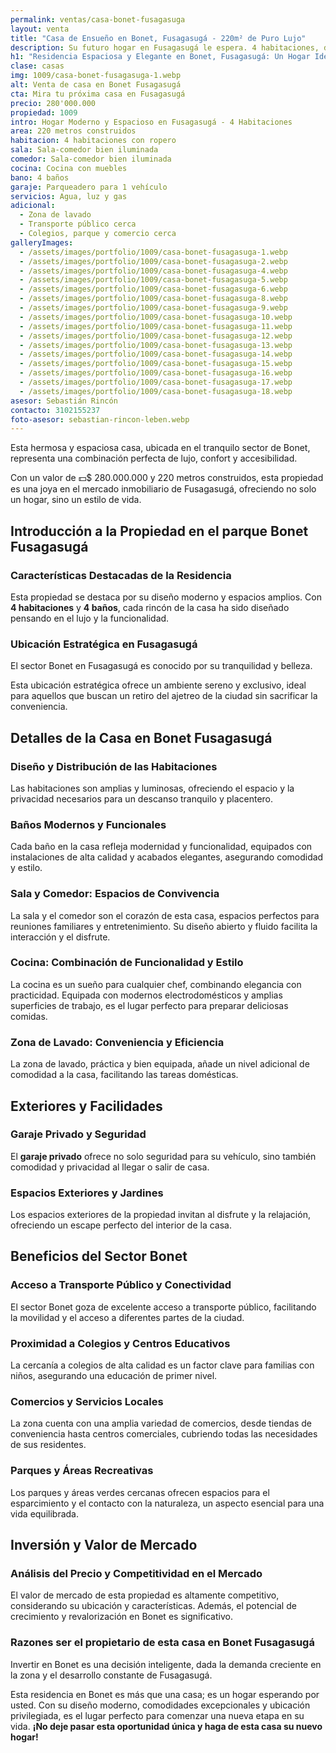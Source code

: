 ```yaml
---
permalink: ventas/casa-bonet-fusagasuga
layout: venta
title: "Casa de Ensueño en Bonet, Fusagasugá - 220m² de Puro Lujo"
description: Su futuro hogar en Fusagasugá le espera. 4 habitaciones, diseño moderno. ¡Clic para ver y comenzar una nueva vida!
h1: "Residencia Espaciosa y Elegante en Bonet, Fusagasugá: Un Hogar Ideal"
clase: casas
img: 1009/casa-bonet-fusagasuga-1.webp
alt: Venta de casa en Bonet Fusagasugá
cta: Mira tu próxima casa en Fusagasugá
precio: 280'000.000
propiedad: 1009
intro: Hogar Moderno y Espacioso en Fusagasugá - 4 Habitaciones
area: 220 metros construidos
habitacion: 4 habitaciones con ropero
sala: Sala-comedor bien iluminada
comedor: Sala-comedor bien iluminada
cocina: Cocina con muebles
bano: 4 baños
garaje: Parqueadero para 1 vehículo
servicios: Agua, luz y gas
adicional:
  - Zona de lavado
  - Transporte público cerca
  - Colegios, parque y comercio cerca
galleryImages:
  - /assets/images/portfolio/1009/casa-bonet-fusagasuga-1.webp
  - /assets/images/portfolio/1009/casa-bonet-fusagasuga-2.webp
  - /assets/images/portfolio/1009/casa-bonet-fusagasuga-4.webp
  - /assets/images/portfolio/1009/casa-bonet-fusagasuga-5.webp
  - /assets/images/portfolio/1009/casa-bonet-fusagasuga-6.webp
  - /assets/images/portfolio/1009/casa-bonet-fusagasuga-8.webp
  - /assets/images/portfolio/1009/casa-bonet-fusagasuga-9.webp
  - /assets/images/portfolio/1009/casa-bonet-fusagasuga-10.webp
  - /assets/images/portfolio/1009/casa-bonet-fusagasuga-11.webp
  - /assets/images/portfolio/1009/casa-bonet-fusagasuga-12.webp
  - /assets/images/portfolio/1009/casa-bonet-fusagasuga-13.webp
  - /assets/images/portfolio/1009/casa-bonet-fusagasuga-14.webp
  - /assets/images/portfolio/1009/casa-bonet-fusagasuga-15.webp
  - /assets/images/portfolio/1009/casa-bonet-fusagasuga-16.webp
  - /assets/images/portfolio/1009/casa-bonet-fusagasuga-17.webp
  - /assets/images/portfolio/1009/casa-bonet-fusagasuga-18.webp
asesor: Sebastián Rincón
contacto: 3102155237
foto-asesor: sebastian-rincon-leben.webp
---
```

Esta hermosa y espaciosa casa, ubicada en el tranquilo sector de Bonet, representa una combinación perfecta de lujo, confort y accesibilidad.

Con un valor de 💵$ 280.000.000 y 220 metros construidos, esta propiedad es una joya en el mercado inmobiliario de Fusagasugá, ofreciendo no solo un hogar, sino un estilo de vida.

## Introducción a la Propiedad en el parque Bonet Fusagasugá

### Características Destacadas de la Residencia

Esta propiedad se destaca por su diseño moderno y espacios amplios. Con **4 habitaciones** y **4 baños**, cada rincón de la casa ha sido diseñado pensando en el lujo y la funcionalidad.

### Ubicación Estratégica en Fusagasugá

El sector Bonet en Fusagasugá es conocido por su tranquilidad y belleza.

Esta ubicación estratégica ofrece un ambiente sereno y exclusivo, ideal para aquellos que buscan un retiro del ajetreo de la ciudad sin sacrificar la conveniencia.

## Detalles de la Casa en Bonet Fusagasugá

### Diseño y Distribución de las Habitaciones

Las habitaciones son amplias y luminosas, ofreciendo el espacio y la privacidad necesarios para un descanso tranquilo y placentero.

### Baños Modernos y Funcionales

Cada baño en la casa refleja modernidad y funcionalidad, equipados con instalaciones de alta calidad y acabados elegantes, asegurando comodidad y estilo.

### Sala y Comedor: Espacios de Convivencia

La sala y el comedor son el corazón de esta casa, espacios perfectos para reuniones familiares y entretenimiento. Su diseño abierto y fluido facilita la interacción y el disfrute.

### Cocina: Combinación de Funcionalidad y Estilo

La cocina es un sueño para cualquier chef, combinando elegancia con practicidad. Equipada con modernos electrodomésticos y amplias superficies de trabajo, es el lugar perfecto para preparar deliciosas comidas.

### Zona de Lavado: Conveniencia y Eficiencia

La zona de lavado, práctica y bien equipada, añade un nivel adicional de comodidad a la casa, facilitando las tareas domésticas.

## Exteriores y Facilidades

### Garaje Privado y Seguridad

El **garaje privado** ofrece no solo seguridad para su vehículo, sino también comodidad y privacidad al llegar o salir de casa.

### Espacios Exteriores y Jardines

Los espacios exteriores de la propiedad invitan al disfrute y la relajación, ofreciendo un escape perfecto del interior de la casa.

## Beneficios del Sector Bonet

### Acceso a Transporte Público y Conectividad

El sector Bonet goza de excelente acceso a transporte público, facilitando la movilidad y el acceso a diferentes partes de la ciudad.

### Proximidad a Colegios y Centros Educativos

La cercanía a colegios de alta calidad es un factor clave para familias con niños, asegurando una educación de primer nivel.

### Comercios y Servicios Locales

La zona cuenta con una amplia variedad de comercios, desde tiendas de conveniencia hasta centros comerciales, cubriendo todas las necesidades de sus residentes.

### Parques y Áreas Recreativas

Los parques y áreas verdes cercanas ofrecen espacios para el esparcimiento y el contacto con la naturaleza, un aspecto esencial para una vida equilibrada.

## Inversión y Valor de Mercado

### Análisis del Precio y Competitividad en el Mercado

El valor de mercado de esta propiedad es altamente competitivo, considerando su ubicación y características. Además, el potencial de crecimiento y revalorización en Bonet es significativo.

### Razones ser el propietario de esta casa en Bonet Fusagasugá

Invertir en Bonet es una decisión inteligente, dada la demanda creciente en la zona y el desarrollo constante de Fusagasugá.

Esta residencia en Bonet es más que una casa; es un hogar esperando por usted. Con su diseño moderno, comodidades excepcionales y ubicación privilegiada, es el lugar perfecto para comenzar una nueva etapa en su vida. **¡No deje pasar esta oportunidad única y haga de esta casa su nuevo hogar!**
